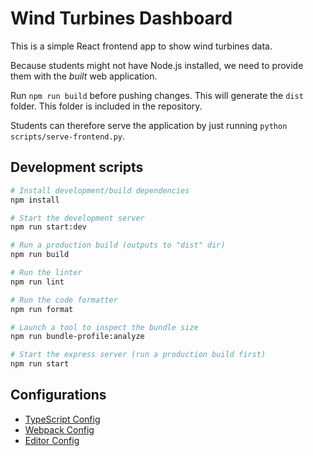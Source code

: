 # Wind Turbines Dashboard

This is a simple React frontend app to show wind turbines data.

Because students might not have Node.js installed, we need to provide them with the _built_ web application.

Run `npm run build` before pushing changes.
This will generate the `dist` folder.
This folder is included in the repository.

Students can therefore serve the application by just running `python scripts/serve-frontend.py`.

## Development scripts
```sh
# Install development/build dependencies
npm install

# Start the development server
npm run start:dev

# Run a production build (outputs to "dist" dir)
npm run build

# Run the linter
npm run lint

# Run the code formatter
npm run format

# Launch a tool to inspect the bundle size
npm run bundle-profile:analyze

# Start the express server (run a production build first)
npm run start

```

## Configurations
* [TypeScript Config](tsconfig.json)
* [Webpack Config](webpack.common.js)
* [Editor Config](.editorconfig)
